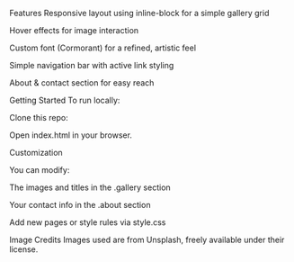  Features
Responsive layout using inline-block for a simple gallery grid

Hover effects for image interaction

Custom font (Cormorant) for a refined, artistic feel

Simple navigation bar with active link styling

About & contact section for easy reach

Getting Started
To run locally:

Clone this repo:

Open index.html in your browser.

Customization

You can modify:

The images and titles in the .gallery section

Your contact info in the .about section

Add new pages or style rules via style.css

 Image Credits
Images used are from Unsplash, freely available under their license.
